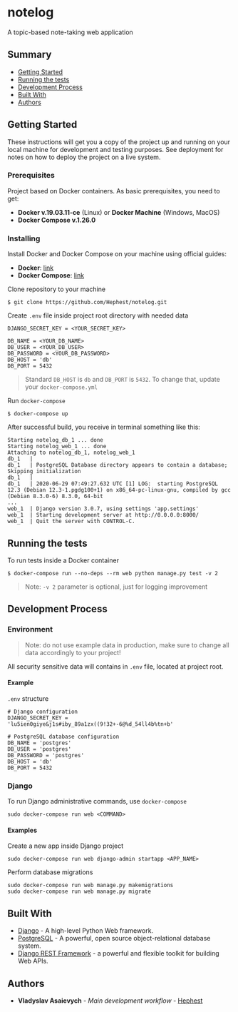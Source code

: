# notelog

A topic-based note-taking web application

## Summary

- [Getting Started](#getting-started)
- [Running the tests](#running-the-tests)
- [Development Process](#development-process)
- [Built With](#built-with)
- [Authors](#authors)

## Getting Started

These instructions will get you a copy of the project up and running on
your local machine for development and testing purposes. See deployment
for notes on how to deploy the project on a live system.

### Prerequisites

Project based on Docker containers. As basic prerequisites, you need to get:

- **Docker v.19.03.11-ce** (Linux) or **Docker Machine** (Windows, MacOS)
- **Docker Compose v.1.26.0**

### Installing

Install Docker and Docker Compose on your machine using official guides:

- **Docker**: [link](https://docs.docker.com/get-docker/)
- **Docker Compose**: [link](https://docs.docker.com/compose/install/)

Clone repository to your machine

    $ git clone https://github.com/Hephest/notelog.git

Create `.env` file inside project root directory with needed data

    DJANGO_SECRET_KEY = <YOUR_SECRET_KEY>

    DB_NAME = <YOUR_DB_NAME>
    DB_USER = <YOUR_DB_USER>
    DB_PASSWORD = <YOUR_DB_PASSWORD>
    DB_HOST = 'db'
    DB_PORT = 5432

> Standard `DB_HOST` is `db` and `DB_PORT` is `5432`. To change that, update your `docker-compose.yml`

Run `docker-compose`

    $ docker-compose up

After successful build, you receive in terminal something like this:

    Starting notelog_db_1 ... done
    Starting notelog_web_1 ... done
    Attaching to notelog_db_1, notelog_web_1
    db_1   | 
    db_1   | PostgreSQL Database directory appears to contain a database; Skipping initialization
    db_1   | 
    db_1   | 2020-06-29 07:49:27.632 UTC [1] LOG:  starting PostgreSQL 12.3 (Debian 12.3-1.pgdg100+1) on x86_64-pc-linux-gnu, compiled by gcc (Debian 8.3.0-6) 8.3.0, 64-bit
    ...
    web_1  | Django version 3.0.7, using settings 'app.settings'
    web_1  | Starting development server at http://0.0.0.0:8000/
    web_1  | Quit the server with CONTROL-C.

## Running the tests

To run tests inside a Docker container

    $ docker-compose run --no-deps --rm web python manage.py test -v 2

> Note: `-v 2` parameter is optional, just for logging improvement

## Development Process

### Environment

> Note: do not use example data in production, make sure to change all data accordingly to your project!

All security sensitive data will contains in `.env` file, located at project root.

#### Example

`.env` structure

    # Django configuration
    DJANGO_SECRET_KEY = 'lu5ien0giye&j1s#iby_89a1zx((9!32+-6@%d_54ll4b%tn+b'

    # PostgreSQL database configuration
    DB_NAME = 'postgres'
    DB_USER = 'postgres'
    DB_PASSWORD = 'postgres'
    DB_HOST = 'db'
    DB_PORT = 5432

### Django

To run Django administrative commands, use `docker-compose`

    sudo docker-compose run web <COMMAND>

#### Examples

Create a new app inside Django project

    sudo docker-compose run web django-admin startapp <APP_NAME>

Perform database migrations

    sudo docker-compose run web manage.py makemigrations
    sudo docker-compose run web manage.py migrate

## Built With

- [Django](https://www.djangoproject.com/) - A high-level Python Web framework.
- [PostgreSQL](https://www.postgresql.org/) -  A powerful, open source object-relational database system.
- [Django REST Framework](https://www.django-rest-framework.org/) - a powerful and flexible toolkit for building Web APIs.

## Authors

- **Vladyslav Asaievych** - *Main development workflow* - [Hephest](https://github.com/Hephest)
